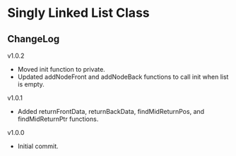 # Singly Linked List Class

## ChangeLog
v1.0.2
- Moved init function to private.
- Updated addNodeFront and addNodeBack functions to call init when list is empty.

v1.0.1
- Added returnFrontData, returnBackData, findMidReturnPos, and findMidReturnPtr functions.

v1.0.0
- Initial commit.